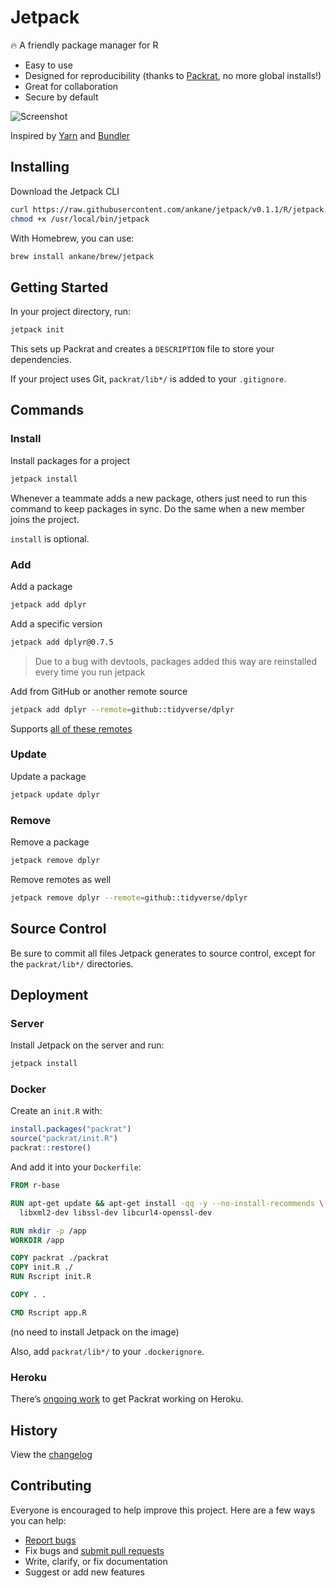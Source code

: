 # Jetpack

:fire: A friendly package manager for R

- Easy to use
- Designed for reproducibility (thanks to [Packrat](https://rstudio.github.io/packrat/), no more global installs!)
- Great for collaboration
- Secure by default

![Screenshot](https://gist.githubusercontent.com/ankane/b6988db2802aca68a589b31e41b44195/raw/62d228452da6c0a54330de33c6068da23d271996/console.gif)

Inspired by [Yarn](https://yarnpkg.com/) and [Bundler](https://bundler.io/)

## Installing

Download the Jetpack CLI

```sh
curl https://raw.githubusercontent.com/ankane/jetpack/v0.1.1/R/jetpack.R > /usr/local/bin/jetpack
chmod +x /usr/local/bin/jetpack
```

With Homebrew, you can use:

```sh
brew install ankane/brew/jetpack
```

## Getting Started

In your project directory, run:

```sh
jetpack init
```

This sets up Packrat and creates a `DESCRIPTION` file to store your dependencies.

If your project uses Git, `packrat/lib*/` is added to your `.gitignore`.

## Commands

### Install

Install packages for a project

```sh
jetpack install
```

Whenever a teammate adds a new package, others just need to run this command to keep packages in sync. Do the same when a new member joins the project.

`install` is optional.

### Add

Add a package

```sh
jetpack add dplyr
```

Add a specific version

```sh
jetpack add dplyr@0.7.5
```

> Due to a bug with devtools, packages added this way are reinstalled every time you run jetpack

Add from GitHub or another remote source

```sh
jetpack add dplyr --remote=github::tidyverse/dplyr
```

Supports [all of these remotes](https://cran.r-project.org/web/packages/devtools/vignettes/dependencies.html)

### Update

Update a package

```sh
jetpack update dplyr
```

### Remove

Remove a package

```sh
jetpack remove dplyr
```

Remove remotes as well

```sh
jetpack remove dplyr --remote=github::tidyverse/dplyr
```

## Source Control

Be sure to commit all files Jetpack generates to source control, except for the `packrat/lib*/` directories.

## Deployment

### Server

Install Jetpack on the server and run:

```R
jetpack install
```

### Docker

Create an `init.R` with:

```R
install.packages("packrat")
source("packrat/init.R")
packrat::restore()
```

And add it into your `Dockerfile`:

```Dockerfile
FROM r-base

RUN apt-get update && apt-get install -qq -y --no-install-recommends \
  libxml2-dev libssl-dev libcurl4-openssl-dev

RUN mkdir -p /app
WORKDIR /app

COPY packrat ./packrat
COPY init.R ./
RUN Rscript init.R

COPY . .

CMD Rscript app.R
```

(no need to install Jetpack on the image)

Also, add `packrat/lib*/` to your `.dockerignore`.

### Heroku

There’s [ongoing work](https://github.com/virtualstaticvoid/heroku-buildpack-r/issues/110) to get Packrat working on Heroku.

## History

View the [changelog](https://github.com/ankane/jetpack/blob/master/CHANGELOG.md)

## Contributing

Everyone is encouraged to help improve this project. Here are a few ways you can help:

- [Report bugs](https://github.com/ankane/jetpack/issues)
- Fix bugs and [submit pull requests](https://github.com/ankane/jetpack/pulls)
- Write, clarify, or fix documentation
- Suggest or add new features
